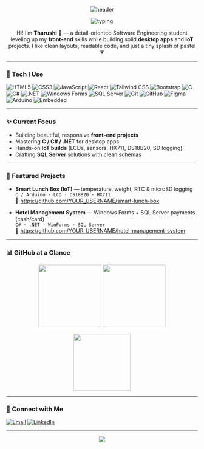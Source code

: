 <!-- Profile Header -->
<p align="center">
  <img src="https://capsule-render.vercel.app/api?type=soft&color=0:ffb6c1,100:b39ddb&height=160&text=Tharushi%20Navodi%20Withanachchi&fontColor=2e2a2a&fontSize=36&animation=fadeIn" alt="header" />
</p>

<!-- Typing intro -->
<p align="center">
  <img src="https://readme-typing-svg.demolab.com?font=Inter&pause=1500&color=BD74D8&center=true&vCenter=true&width=750&lines=Software+Engineering+Student+%7C+Growing+Front-End+Developer;Loves+Clean+UI+Design+%26+Pastel+Aesthetics;C+%26+C%23+Enthusiast+%7C+Windows+Forms+%7C+SQL+Server;IoT+Tinkerer+(Arduino%2C+Sensors%2C+Data+Logging)" alt="typing" />
</p>

<!-- Quick hello -->
<p align="center">
  Hi! I’m <b>Tharushi</b> 🌸 — a detail-oriented Software Engineering student leveling up my <b>front-end</b> skills while building solid <b>desktop apps</b> and <b>IoT</b> projects.  
  I like clean layouts, readable code, and just a tiny splash of pastel 💗
</p>

---

### 🌸 Tech I Use
<p>
  <!-- Frontend -->
  <img alt="HTML5" src="https://img.shields.io/badge/HTML5-ffb6c1?style=for-the-badge&logo=html5&logoColor=white"/>
  <img alt="CSS3" src="https://img.shields.io/badge/CSS3-f8bbd0?style=for-the-badge&logo=css3&logoColor=white"/>
  <img alt="JavaScript" src="https://img.shields.io/badge/JavaScript-f3a4c1?style=for-the-badge&logo=javascript&logoColor=2e2a2a"/>
  <img alt="React" src="https://img.shields.io/badge/React-e1bee7?style=for-the-badge&logo=react&logoColor=2e2a2a"/>
  <img alt="Tailwind CSS" src="https://img.shields.io/badge/Tailwind-ffe0f0?style=for-the-badge&logo=tailwindcss&logoColor=06b6d4"/>
  <img alt="Bootstrap" src="https://img.shields.io/badge/Bootstrap-ebc3ff?style=for-the-badge&logo=bootstrap&logoColor=563d7c"/>
  <!-- Core / Desktop -->
  <img alt="C" src="https://img.shields.io/badge/C-c7a4ff?style=for-the-badge&logo=c&logoColor=2e2a2a"/>
  <img alt="C#" src="https://img.shields.io/badge/C%23-d1c4e9?style=for-the-badge&logo=csharp&logoColor=2e2a2a"/>
  <img alt=".NET" src="https://img.shields.io/badge/.NET-b39ddb?style=for-the-badge&logo=dotnet&logoColor=ffffff"/>
  <img alt="Windows Forms" src="https://img.shields.io/badge/Windows%20Forms-a78bfa?style=for-the-badge&logo=windows&logoColor=ffffff"/>
  <!-- Data / Tools -->
  <img alt="SQL Server" src="https://img.shields.io/badge/SQL%20Server-f8bbd0?style=for-the-badge&logo=microsoftsqlserver&logoColor=2e2a2a"/>
  <img alt="Git" src="https://img.shields.io/badge/Git-ffc1e3?style=for-the-badge&logo=git&logoColor=2e2a2a"/>
  <img alt="GitHub" src="https://img.shields.io/badge/GitHub-ffd6e7?style=for-the-badge&logo=github&logoColor=2e2a2a"/>
  <img alt="Figma" src="https://img.shields.io/badge/Figma-ffe3ef?style=for-the-badge&logo=figma&logoColor=2e2a2a"/>
  <!-- IoT -->
  <img alt="Arduino" src="https://img.shields.io/badge/Arduino-f3e5f5?style=for-the-badge&logo=arduino&logoColor=2e2a2a"/>
  <img alt="Embedded" src="https://img.shields.io/badge/Embedded%20Sensors-ebdef0?style=for-the-badge&logo=dependabot&logoColor=2e2a2a"/>
</p>

---

### ✨ Current Focus
- Building beautiful, responsive **front-end projects**  
- Mastering **C / C# / .NET** for desktop apps  
- Hands-on **IoT builds** (LCDs, sensors, HX711, DS18B20, SD logging)  
- Crafting **SQL Server** solutions with clean schemas  

---

### 🚀 Featured Projects
- **Smart Lunch Box (IoT)** — temperature, weight, RTC & microSD logging  
  `C / Arduino · LCD · DS18B20 · HX711`  
  🔗 https://github.com/YOUR_USERNAME/smart-lunch-box  

- **Hotel Management System** — Windows Forms + SQL Server payments (cash/card)  
  `C# · .NET · WinForms · SQL Server`  
  🔗 https://github.com/YOUR_USERNAME/hotel-management-system  

---

### 📊 GitHub at a Glance
<p align="center">
  <img height="165" src="https://github-readme-stats.vercel.app/api?username=YOUR_USERNAME&show_icons=true&rank_icon=github&theme=dracula&hide_title=true" />
  <img height="165" src="https://github-readme-streak-stats.herokuapp.com?user=YOUR_USERNAME&theme=dracula&hide_border=false" />
</p>
<p align="center">
  <img height="150" src="https://github-readme-stats.vercel.app/api/top-langs/?username=YOUR_USERNAME&layout=compact&theme=dracula" />
</p>

---

### 💼 Connect with Me
<a href="mailto:YOUR_EMAIL@example.com"><img alt="Email" src="https://img.shields.io/badge/Email-me-ffb6c1?style=for-the-badge&logo=gmail&logoColor=2e2a2a"></a>
<a href="https://www.linkedin.com/in/YOUR_LINKEDIN/"><img alt="LinkedIn" src="https://img.shields.io/badge/LinkedIn-connect-f8bbd0?style=for-the-badge&logo=linkedin&logoColor=2e2a2a"></a>

---

<p align="center">
  <img src="https://capsule-render.vercel.app/api?type=wave&color=0:ffb6c1,100:b39ddb&height=120&section=footer"/>
</p>
